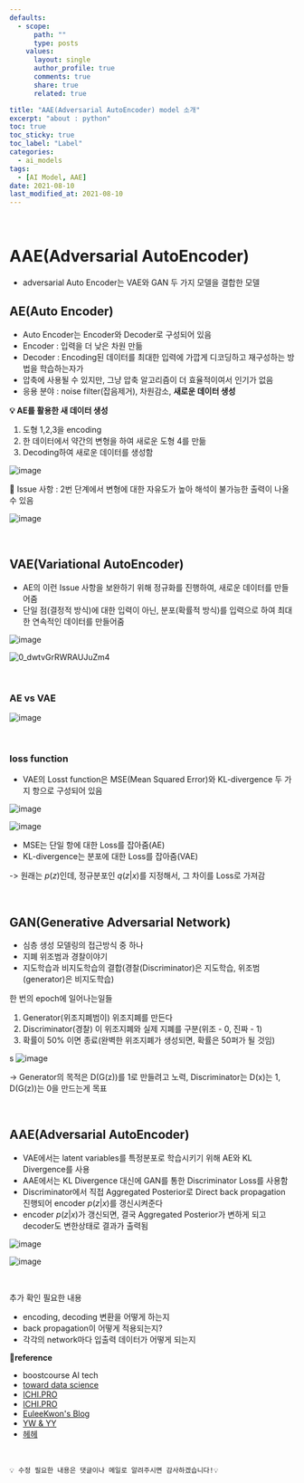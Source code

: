 ```yaml
---
defaults:
  - scope:
      path: ""
      type: posts
    values:
      layout: single
      author_profile: true
      comments: true
      share: true
      related: true

title: "AAE(Adversarial AutoEncoder) model 소개"
excerpt: "about : python"
toc: true
toc_sticky: true
toc_label: "Label"
categories:
  - ai_models
tags:
  - [AI Model, AAE]
date: 2021-08-10
last_modified_at: 2021-08-10
---
```


<br>

# AAE(Adversarial AutoEncoder)

- adversarial Auto Encoder는 VAE와 GAN 두 가지 모델을 결합한 모델

## AE(Auto Encoder)

- Auto Encoder는 Encoder와 Decoder로 구성되어 있음
- Encoder : 입력을 더 낮은 차원 만듦
- Decoder : Encoding된 데이터를 최대한 입력에 가깝게 디코딩하고 재구성하는 방법을 학습하는자가 
- 압축에 사용될 수 있지만, 그냥 압축 알고리즘이 더 효율적이여서 인기가 없음
- 응용 분야 : noise filter(잡음제거), 차원감소, **새로운 데이터 생성**


**💡 AE를 활용한 새 데이터 생성**

1. 도형 1,2,3을 encoding 
2. 한 데이터에서 약간의 변형을 하여 새로운 도형 4를 만듦
3. Decoding하여 새로운 데이터를 생성함

![image](https://user-images.githubusercontent.com/77658029/128884130-f618310d-764e-4f19-90b7-fa3a2e730574.png)

🚨 Issue 사항 : 2번 단계에서 변형에 대한 자유도가 높아 해석이 불가능한 출력이 나올 수 있음

![image](https://user-images.githubusercontent.com/77658029/128885287-79a7569c-232b-445e-9b50-aafde76b31ac.png)

<br>

## VAE(Variational AutoEncoder)

- AE의 이런 Issue 사항을 보완하기 위해 정규화를 진행하여, 새로운 데이터를 만들어줌
- 단일 점(결정적 방식)에 대한 입력이 아닌, 분포(확률적 방식)를 입력으로 하여 최대한 연속적인 데이터를 만들어줌

![image](https://user-images.githubusercontent.com/77658029/128886259-1c00e2c5-e3f8-4678-a477-02bc3f605a47.png)

![0_dwtvGrRWRAUJuZm4](https://user-images.githubusercontent.com/77658029/128886941-8f3e7be4-f620-4065-9574-fc5caac5aec4.gif)


<br>

### AE vs VAE

![image](https://user-images.githubusercontent.com/77658029/128891411-d22b460f-7140-4e28-9e5c-e61931fc467b.png)

<br>

### loss function

- VAE의 Losst function은 MSE(Mean Squared Error)와 KL-divergence 두 가지 항으로 구성되어 있음

![image](https://user-images.githubusercontent.com/77658029/128891648-f5611de7-bedd-4d0a-b1d5-1422808de95c.png)

![image](https://user-images.githubusercontent.com/77658029/128892086-00ea8561-7129-44c8-8cc8-77e76d21952e.png)

- MSE는 단일 항에 대한 Loss를 잡아줌(AE)
- KL-divergence는 분포에 대한 Loss를 잡아줌(VAE)

-> 원래는 $p(z)$인데, 정규분포인 $q(z|x)$를 지정해서, 그 차이를 Loss로 가져감

<br>

## GAN(Generative Adversarial Network)

- 심층 생성 모델링의 접근방식 중 하나
- 지폐 위조범과 경찰이야기
- 지도학습과 비지도학습의 결합(경찰(Discriminator)은 지도학습, 위조범(generator)은 비지도학습)

한 번의 epoch에 일어나는일들

1. Generator(위조지폐범이) 위조지폐를 만든다
2. Discriminator(경찰) 이 위조지폐와 실제 지폐를 구분(위조 - 0, 진짜 - 1)
3. 확률이 50% 이면 종료(완벽한 위조지폐가 생성되면, 확률은 50퍼가 될 것임)

s
![image](https://user-images.githubusercontent.com/77658029/128894266-31f3473b-59d8-4cfe-88b3-e30a1583bb00.png)

-> Generator의 목적은 D(G(z))를 1로 만들려고 노력, Discriminator는  D(x)는 1, D(G(z))는 0을 만드는게 목표

<br>


## AAE(Adversarial AutoEncoder)

- VAE에서는 latent variables를 특정분포로 학습시키기 위해 AE와 KL Divergence를 사용
- AAE에서는 KL Divergence 대신에 GAN를 통한 Discriminator Loss를 사용함
- Discriminator에서 직접 Aggregated Posterior로 Direct back propagation 진행되어 encoder $p(z|x)$를 갱신시켜준다
- encoder $p(z|x)$가 갱신되면, 결국 Aggregated Posterior가 변하게 되고 decoder도 변한상태로 결과가 출력됨

![image](https://user-images.githubusercontent.com/77658029/128899926-20e277a5-43af-4334-b4e9-d30e1545898e.png)

![image](https://user-images.githubusercontent.com/77658029/128899609-cb3fd915-b42f-4dbf-9fee-271e98a74bd0.png)


<br>

추가 확인 필요한 내용
- encoding, decoding 변환을 어떻게 하는지
- back propagation이 어떻게 적용되는지?
- 각각의 network마다 입출력 데이터가 어떻게 되는지 


**📌reference**
- boostcourse AI tech
- [toward data science](https://towardsdatascience.com/understanding-variational-autoencoders-vaes-f70510919f73)
- [ICHI.PRO](https://ichi.pro/ko/vae-variational-auto-encoder-leul-sayonghan-saengseong-modelling-277371603749134)
- [ICHI.PRO](https://ichi.pro/ko/aae-adversarial-auto-encoder-180304991426392)
- [EuleeKwon's Blog](https://m.blog.naver.com/euleekwon/221557899873)
- [YW & YY](https://greeksharifa.github.io/generative%20model/2020/08/23/AAE/)
- [헤헤](https://cumulu-s.tistory.com/26)

<br>

```
💡 수정 필요한 내용은 댓글이나 메일로 알려주시면 감사하겠습니다!💡 
```
